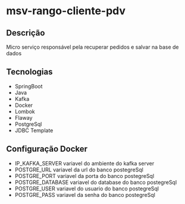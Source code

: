 # msv-rango-cliente-pdv

## Descrição
 Micro serviço responsável pela recuperar pedidos e salvar na base de dados
 
## Tecnologias 
- SpringBoot
- Java
- Kafka
- Docker
- Lombok
- Flaway
- PostgreSql
- JDBC Template
 
## Configuração Docker
- IP_KAFKA_SERVER variavel do ambiente do kafka server
- POSTGRE_URL variavel da url do banco postegreSql
- POSTGRE_PORT variavel da porta do banco postegreSql
- POSTGRE_DATABASE variavel do database do banco postegreSql
- POSTGRE_USER variavel do usuario do banco postegreSql
- POSTGRE_PASS variavel da senha do banco postegreSql
